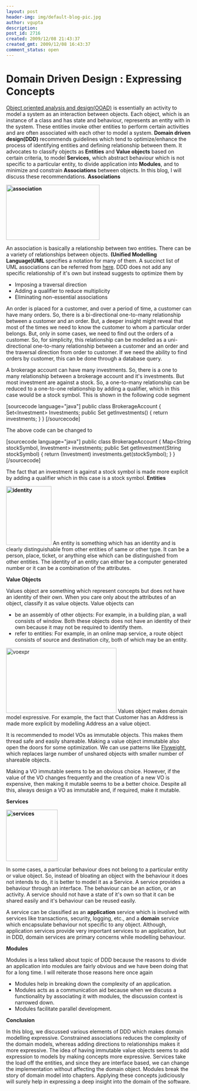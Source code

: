 ```yaml
---
layout: post
header-img: img/default-blog-pic.jpg
author: vgupta
description: 
post_id: 2716
created: 2009/12/08 21:43:37
created_gmt: 2009/12/08 16:43:37
comment_status: open
---
```


# Domain Driven Design : Expressing Concepts

<p><a href="http://en.wikipedia.org/wiki/Object-oriented_analysis_and_design">Object oriented analysis and design(OOAD)</a> is essentially an activity to model a system as an interaction between objects. Each object, which is an instance of a class and has state and behaviour, represents an entity with in the system. These entities invoke other entities to perform certain activities and are often associated with each other to model a system. <strong>Domain driven design(DDD)</strong> recommends guidelines which tend to optimize/enhance the process of identifying entities and defining relationship between them. It advocates to classify objects as <strong>Entities</strong> and <strong>Value objects</strong> based on certain criteria, to model <strong>Services,</strong> which abstract behaviour which is not specific to a particular entity, to divide application into <strong>Modules</strong>, and to minimize and constrain <strong>Associations</strong> between objects. In this blog, I will discuss these recommendations.
<!--more--> 
<strong>Associations</strong></p>
<p><strong><img class="aligncenter size-full wp-image-2720" title="association" src="http://xebee.xebia.in/wp-content/uploads/2009/12/association.png" alt="association" width="254" height="150" />
</strong></p>
<p>An association is basically a relationship between two entities. There can be a variety of relationships between objects. <strong>(Unified Modelling Language)UML </strong>specifies a notation for many of them. A succinct list of UML associations can be referred from <a href="http://www.shrinkrays.net/articles/uml-cheat-sheet.aspx">here</a>. DDD does not add any specific relationship of it's own but instead suggests to optimize them by
<ul>
    <li>Imposing a traversal direction</li>
    <li>Adding a qualifier to reduce multiplicity</li>
    <li>Eliminating non-essential associations</li>
</ul>
An order is placed for a customer, and over a period of time, a customer can have many orders. So, there is a bi-directional one-to-many relationship between a customer and an order. But, a deeper insight might reveal that most of the times we need to know the customer to whom a particular order belongs. But, only in some cases, we need to find out the orders of a customer. So, for simplicity, this relationship can be modelled as a uni-directional one-to-many relationship between a customer and an order and the traversal direction from order to customer. If we need the ability to find orders by customer, this can be done through a database query.</p>
<p>A brokerage account can have many investments. So, there is a one to many relationship between a brokerage account and it's investments. But most investment are against a stock. So, a one-to-many relationship can be reduced to a one-to-one relationship by adding a qualifier, which in this case would be a stock symbol. This is shown in the following code segment</p>
<p>[sourcecode language="java"]
public class BrokerageAccount {
  Set&lt;Investment&gt; Investments;
  public Set getInvestments() {
    return investments;
  }
}
[/sourcecode]</p>
<p>The above code can be changed to</p>
<p>[sourcecode language="java"]
public class BrokerageAccount {
  Map&lt;String stockSymbol, Investment&gt; investments;
  public Set getInvestment(String stockSymbol) {
    return (Investment) investments.get(stockSymbol);
  }
}
[/sourcecode]</p>
<p>The fact that an investment is against a stock symbol is made more explicit by adding a qualifier which in this case is a stock symbol.
<strong>
Entities</strong></p>
<p><strong><img src="http://xebee.xebia.in/wp-content/uploads/2009/12/identity.png" alt="identity" title="identity" width="123" height="160" class="aligncenter size-full wp-image-2721" /></strong>
An entity is something which has an identity and is clearly distinguishable from other entities of same or other type. It can be a person, place, ticket, or anything else which can be distinguished from other entities. The identity of an entity can either be a computer generated number or it can be a combination of the attributes.</p>
<p><strong>Value Objects</strong></p>
<p>Values object are something which represent concepts but does not have an identity of their own. When you care only about the attributes of an object, classify it as value objects. Value objects can
<ul>
    <li>be an assembly of other objects: For example, in a building plan, a wall consists of window. Both these objects does not have an identity of their own because it may not be required to identify them.</li>
    <li>refer to entities: For example, in an online map service, a route object consists of source and destination city, both of which may be an entity.</li>
</ul>
<img src="http://xebee.xebia.in/wp-content/uploads/2009/12/voexpr.png" alt="voexpr" title="voexpr" width="300" height="177" class="aligncenter size-full wp-image-2722" />
Values object makes domain model expressive. For example, the fact that Customer has an Address is made more explicit by modelling Address an a value object.</p>
<p>It is recommended to model VOs as immutable objects. This makes them thread safe and easily shareable. Making a value object immutable also open the doors for some optimization. We can use patterns like <a href="http://en.wikipedia.org/wiki/Flyweight_pattern">Flyweight</a>, which replaces large number of unshared objects with smaller number of shareable objects.</p>
<p>Making a VO immutable seems to be an obvious choice. However, if the value of the VO changes frequently and the creation of a new VO is expensive, then making it mutable seems to be a better choice. Despite all this, always design a VO as immutable and, if required, make it mutable.</p>
<p><strong>Services</strong></p>
<p><strong><img src="http://xebee.xebia.in/wp-content/uploads/2009/12/services.png" alt="services" title="services" width="140" height="140" class="aligncenter size-full wp-image-2724" /></strong></p>
<p>In some<strong> </strong>cases, a particular behaviour does not belong to a particular entity or value object. So, instead of bloating an object with the behaviour it does not intends to do, it is better to model it as a Service. A service provides a behaviour through an interface. The behaviour can be an action, or an activity. A service should not have a state of it's own so that it can be shared easily and it's behaviour can be reused easily.</p>
<p>A service can be classified as an <strong>application</strong> service which is involved with services like transactions, security, logging, etc., and a <strong>domain</strong> service which encapsulate behaviour not specific to any object. Although, application services provide very important services to an application, but in DDD, domain services are primary concerns while modelling behaviour.</p>
<p><strong>Modules</strong></p>
<p>Modules is a less talked about topic of DDD because the reasons to divide an application into modules are fairly obvious and we have been doing that for a long time. I will reiterate those reasons here once again
<ul>
    <li>Modules help in breaking down the complexity of an application.</li>
    <li>Modules acts as a communication aid because when we discuss a functionality by associating it with modules, the discussion context is narrowed down.</li>
    <li>Modules facilitate parallel development.</li>
</ul>
<strong>Conclusion</strong></p>
<p>In this blog, we discussed various elements of DDD which makes domain modelling expressive. Constrained associations reduces the complexity of the domain models, whereas  adding directions to relationships makes it more expressive. The idea of having immutable value objects seems to add expression to models by making concepts more expressive. Services take the load off the entities, and since they are interface based, we can change the implementation without affecting the domain object. Modules break the story of domain model into chapters. Applying these concepts judiciously will surely help in expressing a deep insight into the domain of the software.</p>